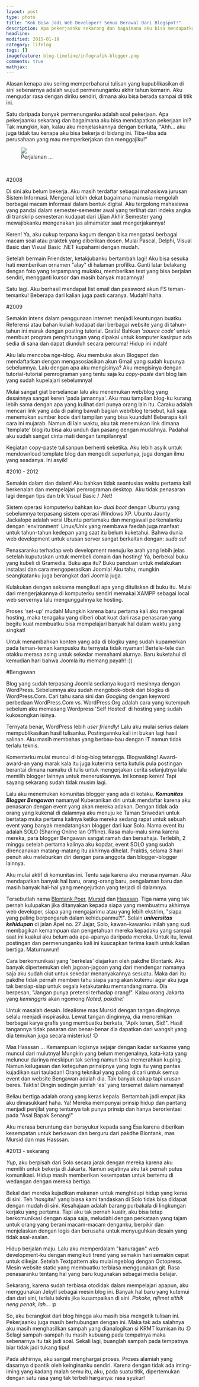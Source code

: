 ```yaml
---
layout: post
type: photo
title: "Kok Bisa Jadi Web Developer? Semua Berawal Dari Blogspot!"
description: Apa pekerjaanku sekarang dan bagaimana aku bisa mendapatkan pekerjaan ini? Tak mungkin, kan, kalau aku menjelaskannya dengan berkata, "Ahh... aku juga tidak tau kenapa aku bisa bekerja di bidang ini. Tiba-tiba ada perusahaan yang mau memperkerjakan dan menggajiku!"
headline: 
modified: 2015-01-19
category: lifelog
tags: []
imagefeature: blog-timeline/infografik-blogger.png
comments: true
mathjax: 
---
```


Alasan kenapa aku sering memperbaharui tulisan yang kupublikasikan di sini sebenarnya adalah wujud permenunganku akhir tahun kemarin. Aku mengudar rasa dengan diriku sendiri, dimana aku bisa berada sampai di titik ini.

Satu daripada banyak permenunganku adalah soal pekerjaan. Apa pekerjaanku sekarang dan bagaimana aku bisa mendapatkan pekerjaan ini? Tak mungkin, kan, kalau aku menjelaskannya dengan berkata, "Ahh... aku juga tidak tau kenapa aku bisa bekerja di bidang ini. Tiba-tiba ada perusahaan yang mau memperkerjakan dan menggajiku!"

<figure>
	<a href="{{ site.url }}/images/blog-timeline/infografik-blogger.png"><img src="{{ site.url }}/images/blog-timeline/infografik-blogger.png"></a>
	<figcaption>Perjalanan ...</figcaption>
</figure>

<br />

#2008

Di sini aku belum bekerja. Aku masih terdaftar sebagai mahasiswa jurusan Sistem Informasi. Mengenal lebih dekat bagaimana manusia mengolah berbagai macam informasi dalam bentuk digital. Aku tergolong mahasiswa yang pandai dalam semester-semester awal yang terlihat dari indeks angka di transkrip semesteran kudapat dari Ujian Akhir Semester yang mewajibkanku mengenakan jas almamater saat mengerjakannya!

Keren! Ya, aku cukup terpana kagum dengan bisa mengatasi berbagai macam soal atau praktek yang diberikan dosen. Mulai Pascal, Delphi, Visual Basic dan Visual Basic .NET kupahami dengan mudah.

Setelah bermain Friendster, ketakjubanku bertambah lagi! Aku bisa sesuka hati memberikan ornamen "alay" di halaman profilku. Ganti latar belakang dengan foto yang terpampang mukaku, memberikan text yang bisa berjalan sendiri, mengganti kursor dan masih banyak macamnya!

Satu lagi. Aku berhasil mendapat list email dan password akun FS teman-temanku! Beberapa dari kalian juga pasti caranya. Mudah! haha.

#2009

Semakin intens dalam penggunaan internet menjadi keuntungan buatku. Referensi atau bahan kuliah kudapat dari berbagai website yang di tahun-tahun ini marak dengan posting tutorial. Gratis! Bahkan *'source code'* untuk membuat program penghitungan yang dipakai untuk komputer kasirpun ada sedia di sana dan dapat diunduh secara percuma! Hidup ini indah!

Aku lalu mencoba nge-blog. Aku membuka akun Blogspot dan mendaftarkan dengan mengasosiasikan akun Gmail yang sudah kupunya sebelumnya. Lalu dengan apa aku mengisinya? Aku mengisinya dengan tutorial-tutorial pemrograman yang tentu saja ku *copy-paste* dari blog lain yang sudah kupelajari sebelumnya! 

Mulai sangat giat berselancar lalu aku menemukan web/blog yang desainnya sangat keren 'pada jamannya'. Aku mau tampilan blog-ku kurang lebih sama dengan apa yang kulihat dari punya orang lain itu. Caraku adalah mencari link yang ada di paling bawah bagian web/blog tersebut, kali saja menemukan sumber kode dari tampilan yang bisa kuunduh! Beberapa kali cara ini mujarab. Namun di lain waktu, aku tak menemukan link dimana 'template' blog itu bisa aku unduh dan pasang dengan mudahnya. Padahal aku sudah sangat cinta mati dengan tampilannya! 

Kegiatan copy-paste tulisanpun berhenti seketika. Aku lebih asyik untuk mendownload template blog dan mengedit seperlunya, juga dengan ilmu yang seadanya. Ini asyik!

#2010 - 2012

Semakin dalam dan dalam! Aku bahkan tidak seantusias waktu pertama kali berkenalan dan mempelajari pemrograman desktop. Aku tidak penasaran lagi dengan tips dan trik Visual Basic / .Net! 

Sistem operasi komputerku bahkan ku- *dual boot* dengan Ubuntu yang sebelumnya terpasang sistem operasi Windows XP. Ubuntu Jaunty Jackalope adalah versi Ubuntu pertamaku dan mengawali perkenalanku dengan 'environment' Linux/Unix yang membawa faedah juga manfaat untuk tahun-tahun kedepan yang saat itu belum kuketahui. Bahwa dunia web development untuk urusan server sangat berkaitan dengan: *sudo su!*

Penasaranku terhadap web development menuju ke arah yang lebih jelas setelah kuputuskan untuk membeli domain dan hosting! Ya, berbekal buku yang kubeli di Gramedia. Buku apa itu? Buku panduan untuk melakukan instalasi dan cara mengoperasikan Joomla! Aku tahu, mungkin seangkatanku juga berangkat dari Joomla juga.

Kulakukan dengan seksama mengikuti apa yang dituliskan di buku itu. Mulai dari mengerjakannya di komputerku sendiri memakai XAMPP sebagai local web servernya lalu mengunggahnya ke hosting.

Proses 'set-up' mudah! Mungkin karena baru pertama kali aku mengenal hosting, maka tenagaku yang diberi obat kuat dari rasa penasaran yang begitu kuat membuatku bisa mempelajari banyak hal dalam waktu yang singkat!

Untuk menambahkan konten yang ada di blogku yang sudah kupamerkan pada teman-teman kampusku itu ternyata tidak nyaman! Bertele-tele dan otakku merasa asing untuk sekedar memahami alurnya. Baru kuketahui di kemudian hari bahwa Joomla itu memang payah! :))

#Bengawan

Blog yang sudah terpasang Joomla sedianya kuganti mesinnya dengan WordPress. Sebelumnya aku sudah mengobok-obok dari blogku di WordPress.Com. Cari tahu sana sini dan *Googling* dengan keyword perbedaan WordPress.Com vs. WordPress.Org adalah cara yang kutempuh sebelum aku memasang Wordpress 'Self Hosted' di hosting yang sudah kukosongkan isinya.

Ternyata benar, WordPress lebih *user friendly*! Lalu aku mulai serius dalam mempublikasikan hasil tulisanku. Postingannku kali ini bukan lagi hasil salinan. Aku masih membahas yang berbau-bau dengan IT namun tidak terlalu teknis. 

Komentarku mulai muncul di blog-blog tetangga. Blogwalking! Award-award-an yang marak kala itu juga kuterima serta kutulis pula postingan berantai dimana namaku di tulis untuk mengerjakan cerita selanjutnya lalu memilih blogger lainnya untuk meneruskannya. Ini konsep keren! Tapi sayang sekarang sudah tidak musim lagi. 

Lalu aku menemukan komunitas blogger yang ada di kotaku. ***Komunitas Blogger Bengawan*** namanya! Kuberanikan diri untuk mendaftar karena aku penasaran dengan event yang akan mereka adakan. Dengan tidak ada orang yang kukenal di dalamnya aku menuju ke Taman Sriwedari untuk bertatap muka pertama kalinya ketika mereka sedang rapat untuk sebuah event yang banyak mendatangkan blogger dari luar Solo. Nama event itu adalah SOLO (Sharing Online lan Offline). Rasa malu-malu sirna karena mereka, para blogger Bengawan sangat ramah dan bersahaja. Terlebih, 2 minggu setelah pertama kalinya aku kopdar, event SOLO yang sudah direncanakan matang-matang itu akhirnya dihelat. Praktis, selama 3 hari penuh aku meleburkan diri dengan para anggota dan blogger-blogger lainnya.

Aku mulai aktif di komunitas ini. Tentu saja karena aku merasa nyaman. Aku mendapatkan banyak hal baru, orang-orang baru, pengalaman baru dan masih banyak hal-hal yang mengejutkan yang terjadi di dalamnya.

Tersebutlah nama [Blontank Poer](http://blontankpoer.my.id), [Mursid](http://mursid.web.id) dan [Hasssan](http://hasssan.web.id). Tiga nama yang tak pernah kulupakan jika ditanyakan kepada siapa yang membuatmu akhirnya web developer, siapa yang mengajarimu atau yang lebih ekstrim, "siapa yang paling berpengaruh dalam kehidupanmu?!". Selain ***universitas kehidupan*** di jalan Apel no. 27 Jajar, Solo, kawan-kawanku inilah yang sudi membagikan kemampuan dan pengetahuan mereka kepadaku yang sampai saat ini kuakui aku belum ada apa-apanya daripada mereka. Untuk itu, lewat postingan dan permenunganku kali ini kuucapkan terima kasih untuk kalian bertiga. Maturnuwun!

Cara berkomunikasi yang 'berkelas' diajarkan oleh pakdhe Blontank. Aku banyak dipertemukan oleh jagoan-jagoan yang dari mendengar namanya saja aku sudah ciut untuk sekedar menanyakannya sesuatu. Maka dari itu pakdhe tidak pernah memberi tahu siapa yang akan kutemui agar aku juga tak bersiap-siap untuk segala ketakutanku memandang nama. Dia berpesan, "Jangan punya pretensi terhadap orang!". Kalau orang Jakarta yang *keminggris* akan ngomong *Noted, pakdhe!*

Untuk masalah desain. Idealisme mas Mursid dengan tangan dinginnya selalu menjadi inspirasiku. Lewat tangan dinginnya, dia menorehkan berbagai karya grafis yang membuatku berkata, "Apik tenan, Sid!". Hasil tangannya tidak pasaran dan benar-benar dia dapatkan dari wangsit yang dia temukan juga secara misterius! :D

Mas Hasssan ... Kemampuan logisnya sejajar dengan kadar sarkasme yang muncul dari mulutnya! Mungkin yang belum mengenalnya, kata-kata yang meluncur darinya meskipun tak sering namun bisa memerahkan kuping. Namun kelugasan dan keteguhan prinsipnya yang logis itu yang pantas kujadikan suri tauladan! Orang teknikal yang paling dicari untuk semua event dan website Bengawan adalah dia. Tak banyak cakap tapi urusan beres. Taktis! Dingin sedingin jumlah 'es' yang tersemat dalam namanya!

Beliau bertiga adalah orang yang keras kepala. Bertambah jadi empat jika aku dimasukkan! haha. Ya! Mereka mempunyai prinsip hidup dan pantang menjadi penjilat yang tentunya tak punya prinsip dan hanya berorientasi pada "Asal Bapak Senang!"

Aku merasa beruntung dan bersyukur kepada sang Esa karena diberikan kesempatan untuk berkawan dan berguru dari pakdhe Blontank, mas Mursid dan mas Hasssan.

#2013 - sekarang

*Yup*, aku berpisah dari Solo secara jarak dengan mereka karena aku memilih untuk bekerja di Jakarta. Namun sejatinya aku tak pernah putus komunikasi. Hidup masih memberikan kesempatan untuk bertemu di wedangan dengan mereka bertiga.

Bekal dari mereka kujadikan makanan untuk menghidupi hidup yang keras di sini. Teh *'nasgitel'* yang biasa kami tandaskan di Solo tidak bisa didapat dengan mudah di sini. Kesahajaan adalah barang purbakala di lingkungan kerjaku yang pertama. Tapi aku tak pernah kuatir, aku bisa tetap berkomunikasi dengan siapa saja, meludahi dengan perkataan yang tajam untuk orang yang berani macam-macam denganku, berpikir dan menjelaskan dengan logis dan berusaha untuk menyuguhkan desain yang tidak asal-asalan. 

Hidup berjalan maju. Lalu aku memperdalam "kanuragan" web development-ku dengan mengikuti trend yang semakin hari semakin cepat untuk dikejar. Setelah Textpattern aku mulai ngeblog dengan Octopress. Mesin website static yang membuatku terbiasa menggunakan git. Rasa penasaranku tentang hal yang baru kugunakan sebagai media belajar. 

Sekarang, karena sudah terbiasa otodidak dalam mempelajari apapun, aku menggunakan Jekyll sebagai mesin blog ini. Banyak hal baru yang kutemui dan dari sini, terlalu teknis jika kusampaikan di sini. *Pokoke, njlimet sithik neng penak, lah...* :p

So, aku berangkat dari blog hingga aku masih bisa mengetik tulisan ini. Pekerjaanku juga masih berhubungan dengan ini. Maka tak ada salahnya aku masih menghasilkan sampah yang dianalogikan si KRMT kumisan itu :D Selagi sampah-sampah itu masih kubuang pada tempatnya maka sebenarnya itu tak jadi soal. Sekali lagi, buanglah sampah pada tempatnya biar tidak jadi tukang tipu!

Pada akhirnya, aku sangat menghargai proses. Proses alamiah yang dasarnya dipantik oleh keinginanku sendiri. Karena dengan tidak ada iming-iming yang kadang malah semu itu, aku, pada suatu titik, dipertemukan dengan satu rasa yang tak terbeli harganya: rasa syukur!